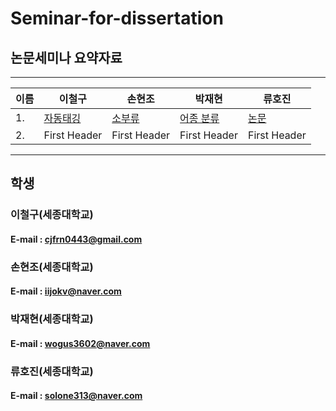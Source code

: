 # Seminar-for-dissertation

## 논문세미나 요약자료


------------------------------------------------------------------------------------------------------------------------------------------
|이름|        이철구     |       손현조     |      박재현       |      류호진         |
|---| --------------------- | --------------------- | --------------------- | --------------------- |
|1.|      [자동태깅](CheolGu/CNN을이용한소셜이미지자동태깅.hwp)     |     [소부류](Hyeoncho/소부류.pptx)     |     [어종 분류](JaeHyun/어종분류를위한CNN의적용정리.hwp)    |     [논문](hojin/a.txt)      |
|2.|     First Header      |     First Header      |     First Header      |     First Header      |
 
------------------------------------------------------------------------------------------------------------------------------------------
 
 ## 학생
 
 ### 이철구(세종대학교)
  #### E-mail : cjfrn0443@gmail.com
  
 ### 손현조(세종대학교)
  #### E-mail : iijokv@naver.com
  
 ### 박재현(세종대학교)
 #### E-mail : wogus3602@naver.com
  
 ### 류호진(세종대학교)
 #### E-mail : solone313@naver.com

